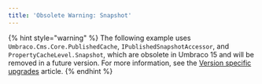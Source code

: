 ```yaml
---
title: 'Obsolete Warning: Snapshot'
---
```


{% hint style="warning" %}
The following example uses `Umbraco.Cms.Core.PublishedCache`, `IPublishedSnapshotAccessor`, and `PropertyCacheLevel.Snapshot`, which are obsolete in Umbraco 15 and will be removed in a future version. For more information, see the [Version specific upgrades](../../fundamentals/setup/upgrading/version-specific/#umbraco-15) article.
{% endhint %}
